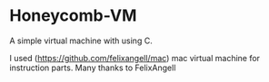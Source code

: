 # Honeycomb-VM
A simple virtual machine with using C.

I used (https://github.com/felixangell/mac) mac virtual machine for instruction parts. 
Many thanks to FelixAngell
